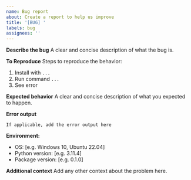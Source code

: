 ```yaml
---
name: Bug report
about: Create a report to help us improve
title: '[BUG] '
labels: bug
assignees: ''
---
```


**Describe the bug**
A clear and concise description of what the bug is.

**To Reproduce**
Steps to reproduce the behavior:
1. Install with `...`
2. Run command `...`
3. See error

**Expected behavior**
A clear and concise description of what you expected to happen.

**Error output**
```
If applicable, add the error output here
```

**Environment:**
 - OS: [e.g. Windows 10, Ubuntu 22.04]
 - Python version: [e.g. 3.11.4]
 - Package version: [e.g. 0.1.0]

**Additional context**
Add any other context about the problem here.
